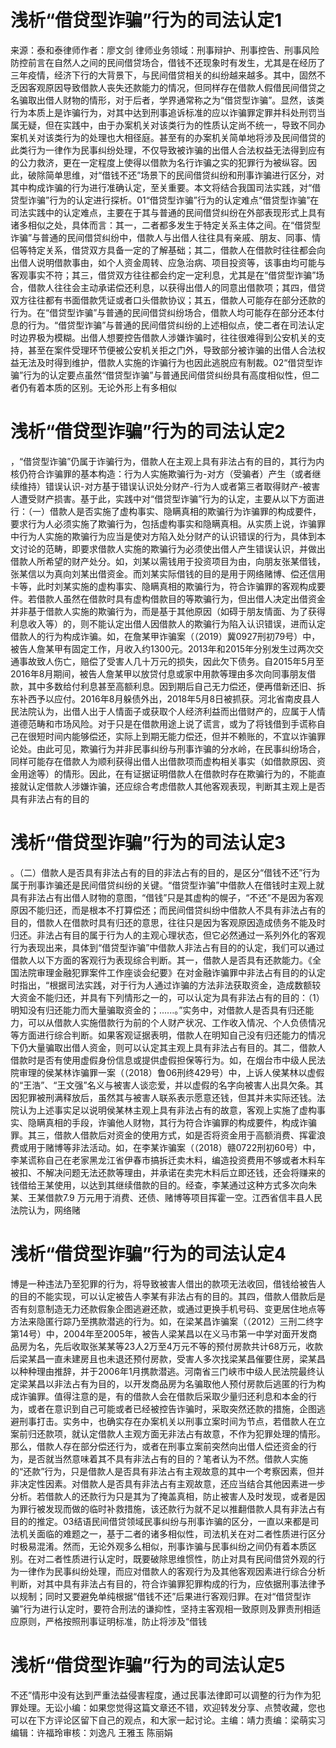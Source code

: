 # 浅析“借贷型诈骗”行为的司法认定1

来源：泰和泰律师作者：廖文剑 律师业务领域：刑事辩护、刑事控告、刑事风险防控前言在自然人之间的民间借贷场合，借钱不还现象时有发生，尤其是在经历了三年疫情，经济下行的大背景下，与民间借贷相关的纠纷越来越多。其中，固然不乏因客观原因导致借款人丧失还款能力的情况，但同样存在借款人假借民间借贷之名骗取出借人财物的情形，对于后者，学界通常称之为“借贷型诈骗”。显然，该类行为本质上是诈骗行为，对其中达到刑事追诉标准的应以诈骗罪定罪并科处刑罚当属无疑，但在实践中，由于办案机关对该类行为的性质认定尚不统一，导致不同办案机关对该类行为的处理也大相径庭。甚至有的办案机关简单地将涉及民间借贷的此类行为一律作为民事纠纷处理，不仅导致被诈骗的出借人合法权益无法得到应有的公力救济，更在一定程度上使得以借款为名行诈骗之实的犯罪行为被纵容。因此，破除简单思维，对“借钱不还”场景下的民间借贷纠纷和刑事诈骗进行区分，对其中构成诈骗的行为进行准确认定，至关重要。本文将结合我国司法实践，对“借贷型诈骗”行为的认定进行探析。01“借贷型诈骗”行为的认定难点“借贷型诈骗”在司法实践中的认定难点，主要在于其与普通的民间借贷纠纷在外部表现形式上具有诸多相似之处，具体而言：其一，二者都多发生于特定关系主体之间。在“借贷型诈骗”与普通的民间借贷纠纷中，借款人与出借人往往具有亲戚、朋友、同事、情侣等特定关系，借贷双方具备一定的了解基础；其二，借款人在借款时往往都会向出借人说明借款事由，如个人资金周转、应急治病、项目投资等，该事由均可能与客观事实不符；其三，借贷双方往往都会约定一定利息，尤其是在“借贷型诈骗”场合，借款人往往会主动承诺偿还利息，以获得出借人的同意出借款项；其四，借贷双方往往都有书面借款凭证或者口头借款协议；其五，借款人可能存在部分还款的行为。在“借贷型诈骗”与普通的民间借贷纠纷场合，借款人均可能存在部分还本付息的行为。“借贷型诈骗”与普通的民间借贷纠纷的上述相似点，使二者在司法认定时边界极为模糊。出借人想要控告借款人涉嫌诈骗时，往往很难得到公安机关的支持，甚至在案件受理环节便被公安机关拒之门外，导致部分被诈骗的出借人合法权益无法及时得到维护，借款人实施的诈骗行为也因此逃脱应有制裁。02“借贷型诈骗”行为的认定要点虽然“借贷型诈骗”与普通民间借贷纠纷具有高度相似性，但二者仍有着本质的区别。无论外形上有多相似

# 浅析“借贷型诈骗”行为的司法认定2

，“借贷型诈骗”仍属于诈骗行为，借款人在主观上具有非法占有的目的，其行为内核仍符合诈骗罪的基本构造：行为人实施欺骗行为-对方（受骗者）产生（或者继续维持）错误认识-对方基于错误认识处分财产-行为人或者第三者取得财产-被害人遭受财产损害。基于此，实践中对“借贷型诈骗”行为的认定，主要从以下方面进行：（一）借款人是否实施了虚构事实、隐瞒真相的欺骗行为诈骗罪的构成要件，要求行为人必须实施了欺骗行为，包括虚构事实和隐瞒真相。从实质上说，诈骗罪中行为人实施的欺骗行为应当是使对方陷入处分财产的认识错误的行为，具体到本文讨论的范畴，即要求借款人实施的欺骗行为必须使出借人产生错误认识，并做出借款人所希望的财产处分。如，刘某以需钱用于投资项目为由，向朋友张某借钱，张某信以为真向刘某出借资金。而刘某实际借钱的目的是用于网络赌博、偿还信用卡等，此时刘某实施的虚构事实、隐瞒真相的欺骗行为，符合诈骗罪的客观构成要件。若借款人虽然在借款时具有虚构借款目的等欺骗行为，但出借人决定出借资金并非基于借款人实施的欺骗行为，而是基于其他原因（如碍于朋友情面、为了获得利息收入等）的，则不能认定出借人因借款人的欺骗行为陷入认识错误，进而认定借款人的行为构成诈骗。如，在詹某甲诈骗案（（2019）冀0927刑初79号）中，被告人詹某甲有固定工作，月收入约1300元。2013年和2015年分别发生过两次交通事故致人伤亡，赔偿了受害人几十万元的损失，因此欠下债务。自2015年5月至2016年8月期间，被告人詹某甲以放贷付息或家中用款等理由多次向同事朋友借款，其中多数给付利息甚至高额利息。因到期后自己无力偿还，便再借新还旧、拆东补西予以应付。2016年8月躲债外出，2018年5月8日被抓获。河北省南皮县人民法院认为，出借人出于人情面子或获取个人经济利益而出借财产的，应属于人情道德范畴和市场风险。对于只是在借款用途上说了谎言，或为了将钱借到手谎称自己在很短时间内能够偿还，实际上到期无能力偿还，但并不赖账的，不宜以诈骗罪论处。由此可见，欺骗行为并非民事纠纷与刑事诈骗的分水岭，在民事纠纷场合，同样可能存在借款人为顺利获得出借人出借款项而虚构相关事实（如借款原因、资金用途等）的情形。因此，在有证据证明借款人在借款时存在欺骗行为的，不能直接就认定借款人涉嫌诈骗，还应综合考虑借款人其他客观表现，判断其主观上是否具有非法占有的目的

# 浅析“借贷型诈骗”行为的司法认定3

。（二）借款人是否具有非法占有的目的非法占有的目的，是区分“借钱不还”行为属于刑事诈骗还是民间借贷纠纷的关键。“借贷型诈骗”中借款人在借钱时主观上就具有非法占有出借人财物的意图，“借钱”只是其虚构的幌子，“不还”不是因为客观原因不能归还，而是根本不打算偿还；而民间借贷纠纷中借款人不具有非法占有的目的，借款人在借款时具有归还的意思，往往只是因为客观原因造成债务不能及时归还。非法占有目的属于行为人的主观心理状态，但它必然通过一系列外化的客观行为表现出来，具体到“借贷型诈骗”中借款人非法占有目的的认定，我们可以通过借款人以下方面的客观行为表现综合判断。其一，借款人是否具有还款能力。《全国法院审理金融犯罪案件工作座谈会纪要》在对金融诈骗罪中非法占有目的的认定时指出，“根据司法实践，对于行为人通过诈骗的方法非法获取资金，造成数额较大资金不能归还，并具有下列情形之一的，可以认定为具有非法占有的目的：（1）明知没有归还能力而大量骗取资金的；......。”实务中，对借款人是否具有归还能力，可以从借款人实施借款行为前的个人财产状况、工作收入情况、个人负债情况等方面进行综合判断。如果客观证据表明，借款人在明知自己没有归还能力的情况下仍大量骗取出借人资金，则可以认定其主观上具有非法占有目的。其二，借款人借款时是否有使用虚假身份信息或提供虚假担保等行为。如，在烟台市中级人民法院审理的侯某林诈骗罪一案（（2018）鲁06刑终429号）中，上诉人侯某林以虚假的“王浩”、“王文强”名义与被害人谈恋爱，并以虚假的名字向被害人出具欠条。其因犯罪被刑满释放后，虽然其与被害人联系表示愿意还钱，但其并未实际还钱。法院认为上述事实足以说明侯某林主观上具有非法占有的故意，客观上实施了虚构事实、隐瞒真相的手段，诈骗他人财物，其行为符合诈骗罪的构成要件，构成诈骗罪。其三，借款人借款后对资金的使用方式，如是否将资金用于高额消费、挥霍浪费或用于赌博等非法活动。如，在李某诈骗案（（2018）赣0722刑初60号）中，李某谎称自己在老家黑龙江省伊春市搞拆迁卖木料，编造投资费用不够或者木料车被扣、不解决问题无法还款等理由，并承诺在卖完木料后立即还钱，还会将赚来的钱借给王某使用，以达到其继续借款的目的。经查，李某通过这种方式多次向朱某、王某借款7.9 万元用于消费、还债、赌博等项目挥霍一空。江西省信丰县人民法院认为，网络赌

# 浅析“借贷型诈骗”行为的司法认定4

博是一种违法乃至犯罪的行为，将导致被害人借出的款项无法收回，借钱给被告人的目的不能实现，可以认定被告人李某有非法占有的目的。其四，借款人借款后是否有刻意制造无力还款假象企图逃避还款，或通过更换手机号码、变更居住地点等方法来隐匿行踪乃至携款潜逃的行为。如，在梁某昌诈骗案（（2012）三刑二终字第14号）中，2004年至2005年，被告人梁某昌以在义马市第一中学对面开发商品房为名，先后收取张某某等23人2万至4万元不等的预付房款共计68万元，收款后梁某昌一直未建房且也未退还预付房款，受害人多次找梁某昌催要住房，梁某昌以种种理由推辞，并于2006年1月携款潜逃。河南省三门峡市中级人民法院最终认定梁某昌以非法占有为目的，以开发商品房为名骗取他人预付房款后逃匿的行为构成诈骗罪。值得注意的是，有的借款人会在借款后采取少量归还利息和本金的行为，或者在意识到自己可能或者已经被控告诈骗时，采取突然还款的措施，企图逃避刑事打击。实务中，也确实存在办案机关以刑事立案时间为节点，若借款人在立案前归还款项，就认定借款人主观方面无非法占有故意，不作为犯罪处理的情形。那么，借款人存在部分偿还行为，或者在刑事立案前突然向出借人偿还资金的行为，是否就当然意味着其不具有非法占有的目的？笔者认为不然。借款人实施的“还款”行为，只是借款人是否具有非法占有主观故意的其中一个考察因素，但并非决定性因素。对借款人是否具有非法占有主观故意，还应当结合其他因素进一步分析。若借款人的还款行为只是其为了掩盖真相，防止被害人及时发现，或者是因为罪行被发现而做的临时补救措施，该还款行为就不足以推翻借款人具有非法占有目的的推定。03结语民间借贷领域民事纠纷与刑事诈骗的区分，一直以来都是司法机关面临的难题之一，基于二者的诸多相似性，司法机关在对二者性质进行区分时极易混淆。然而，无论外观多么相似，刑事诈骗与民事纠纷之间仍有着本质区别。在对二者性质进行认定时，既要破除思维惯性，防止对具有民间借贷外观的行为一律作为民事纠纷处理，而应对借款人的客观行为及其他客观因素进行综合分析判断，对其中具有非法占有目的，符合诈骗罪犯罪构成的行为，应依据刑事法律予以规制；同时又要避免单纯根据“借钱不还”后果进行客观归罪。在对“借贷型诈骗”行为进行认定时，要符合刑法的谦抑性，坚持主客观相一致原则及罪责刑相适应原则，严格按照刑事证明标准，防止将涉及“借钱

# 浅析“借贷型诈骗”行为的司法认定5

不还”情形中没有达到严重法益侵害程度，通过民事法律即可以调整的行为作为犯罪处理。无讼小编：如果您觉得这篇文章还不错，欢迎转发分享、点赞收藏，您也可以在下方评论区留下自己的观点，和大家一起讨论。主编：靖力责编：梁萌实习编辑：许福玲审核：刘逸凡 王雅玉 陈丽娟

